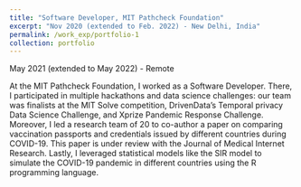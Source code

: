 ```yaml
---
title: "Software Developer, MIT Pathcheck Foundation"
excerpt: "Nov 2020 (extended to Feb. 2022) - New Delhi, India"
permalink: /work_exp/portfolio-1
collection: portfolio
---
```

May 2021 (extended to May 2022) - Remote

At the MIT Pathcheck Foundation, I worked as a Software Developer. There, I participated in multiple hackathons and data science challenges: our team was finalists at the MIT Solve competition, DrivenData’s Temporal privacy Data Science Challenge, and Xprize Pandemic Response Challenge. Moreover, I led a research team of 20 to co-author a paper on comparing vaccination passports and credentials issued by different countries during COVID-19. This paper is under review with the Journal of Medical Internet Research. Lastly, I leveraged statistical models like the SIR model to simulate the COVID-19 pandemic in different countries using the R programming language. 
